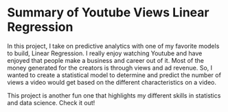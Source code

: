 # Summary of Youtube Views Linear Regression

In this project, I take on predictive analytics with one of my favorite models to build, Linear Regression. I really enjoy watching Youtube and have enjoyed that people make a business and career out of it. Most of the money generated for the creators is through views and ad revenue. So, I wanted to create a statistical model to determine and predict the number of views a video would get based on the different characteristics on a video.

This project is another fun one that highlights my different skills in statistics and data science. Check it out!
